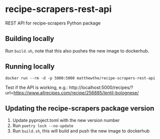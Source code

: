 # recipe-scrapers-rest-api

REST API for recipe-scrapers Python package

## Building locally

Run `build.sh`, note that this also pushes the new image to dockerhub.

## Running locally

```
docker run --rm -d -p 5000:5000 matthewthe/recipe-scrapers-rest-api
```

Test if the API is working, e.g.: http://localhost:5000/recipes/?url=https://www.allrecipes.com/recipe/256885/lentil-bolognese/

## Updating the recipe-scrapers package version

1. Update pyproject.toml with the new version number
2. Run `poetry lock --no-update`
3. Run `build.sh`, this will build and push the new image to dockerhub